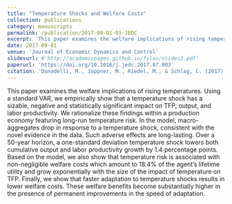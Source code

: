 ```yaml
---
title: "Temperature Shocks and Welfare Costs"
collection: publications
category: manuscripts
permalink: /publication/2017-09-01-01-JEDC
excerpt: 'This paper examines the welfare implications of rising temperatures.'
date: 2017-09-01
venue: 'Journal of Economic Dynamics and Control'
slidesurl: #'http://academicpages.github.io/files/slides3.pdf'
paperurl: 'https://doi.org/10.1016/j.jedc.2017.07.003'
citation: 'Donadelli, M., Jüppner, M., Riedel, M., & Schlag, C. (2017). &quot;Temperature shocks and welfare costs.&quot; <i>Journal of Economic Dynamics and Control</i>, 82, 331-355.'
---
```


This paper examines the welfare implications of rising temperatures. Using a standard VAR, we empirically show that a temperature shock has a sizable, negative and statistically significant impact on TFP, output, and labor productivity. We rationalize these findings within a production economy featuring long-run temperature risk. In the model, macro-aggregates drop in response to a temperature shock, consistent with the novel evidence in the data. Such adverse effects are long-lasting. Over a 50-year horizon, a one-standard deviation temperature shock lowers both cumulative output and labor productivity growth by 1.4 percentage points. Based on the model, we also show that temperature risk is associated with non-negligible welfare costs which amount to 18.4% of the agent’s lifetime utility and grow exponentially with the size of the impact of temperature on TFP. Finally, we show that faster adaptation to temperature shocks results in lower welfare costs. These welfare benefits become substantially higher in the presence of permanent improvements in the speed of adaptation.